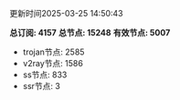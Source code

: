 更新时间2025-03-25 14:50:43

**总订阅: 4157**
**总节点: 15248**
**有效节点: 5007**
- trojan节点: 2585
- v2ray节点: 1586
- ss节点: 833
- ssr节点: 3
